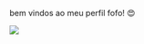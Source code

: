   bem vindos ao meu perfil fofo! 😍
  
![](https://media1.tenor.com/m/ZXBks2QSfdgAAAAd/cats-kittens.gif)
